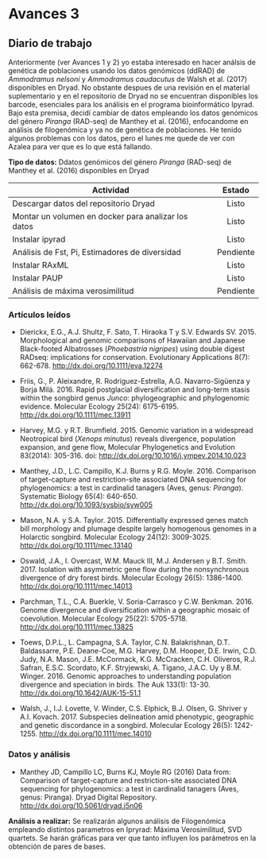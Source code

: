 # Avances 3

## Diario de trabajo
Anteriormente (ver Avances 1 y 2) yo estaba interesado en hacer análsis de genética de poblaciones usando los datos genómicos (ddRAD) de *Ammodramus nelsoni* y *Ammodramus caudacutus* de Walsh et al. (2017) disponibles en Dryad. No obstante despues de una revisión en el material suplementario y en el repositorio de Dryad no se encuentran disponibles los barcode, esenciales para los análisis en el programa bioinformático Ipyrad. Bajo esta premisa, decidí cambiar de datos empleando los datos genómicos del género *Piranga*  (RAD-seq) de Manthey et al. (2016), enfocandome en análisis de filogenómica y ya no de genética de poblaciones.
He tenido algunos problemas con los datos, pero el lunes me quede de ver con Azalea para ver que es lo que está fallando.

**Tipo de datos:** Ddatos genómicos del género *Piranga*  (RAD-seq) de Manthey et al. (2016) disponibles en Dryad

| Actividad     | Estado |
| ------------- |:-------------:|
| Descargar datos del repositorio Dryad     | Listo  |
| Montar un volumen en docker para analizar los datos     | Listo   | 
| Instalar ipyrad | Listo |  
| Análisis de Fst, Pi, Estimadores de diversidad | Pendiente | 
| Instalar RAxML | Listo |  
| Instalar PAUP | Listo |
| Análisis de máxima verosimilitud | Pendiente |  

### Artículos leídos

+ Dierickx, E.G., A.J. Shultz, F. Sato, T. Hiraoka T y S.V. Edwards SV. 2015. Morphological and genomic comparisons of Hawaiian and Japanese Black-footed Albatrosses (*Phoebastria nigripes*) using double digest RADseq: implications for conservation. Evolutionary Applications 8(7): 662-678. http://dx.doi.org/10.1111/eva.12274

+ Friis, G., P. Aleixandre, R. Rodríguez-Estrella, A.G. Navarro-Sigüenza y Borja Milá. 2016. Rapid postglacial diversification and long-term stasis within the songbird genus *Junco*: phylogeographic and phylogenomic evidence. Molecular Ecology 25(24): 6175-6195. http://dx.doi.org/10.1111/mec.13911

+ Harvey, M.G. y R.T. Brumfield. 2015. Genomic variation in a widespread Neotropical bird (*Xenops minutus*) reveals divergence, population expansion, and gene flow, Molecular Phylogenetics and Evolution 83(2014): 305-316. doi: http://dx.doi.org/10.1016/j.ympev.2014.10.023

+ Manthey, J.D., L.C. Campillo, K.J. Burns y R.G. Moyle. 2016. Comparison of target-capture and restriction-site associated DNA sequencing for phylogenomics: a test in cardinalid tanagers (Aves, genus: *Piranga*). Systematic Biology 65(4): 640-650. http://dx.doi.org/10.1093/sysbio/syw005

+ Mason, N.A. y S.A. Taylor. 2015. Differentially expressed genes match bill morphology and plumage despite largely homogenous genomes in a Holarctic songbird. Molecular Ecology 24(12): 3009-3025. http://dx.doi.org/10.1111/mec.13140

+ Oswald, J.A., I. Overcast, W.M. Mauck III, M.J. Andersen y B.T. Smith. 2017. Isolation with asymmetric gene flow during the nonsynchronous divergence of dry forest birds. Molecular Ecology 26(5): 1386-1400. http://dx.doi.org/10.1111/mec.14013

+ Parchman, T.L., C.A. Buerkle, V. Soria-Carrasco y C.W. Benkman. 2016. Genome divergence and diversification within a geographic mosaic of coevolution. Molecular Ecology 25(22): 5705-5718. http://dx.doi.org/10.1111/mec.13825

+ Toews, D.P.L., L. Campagna, S.A. Taylor, C.N. Balakrishnan, D.T. Baldassarre, P.E. Deane-Coe, M.G. Harvey, D.M. Hooper, D.E. Irwin, C.D. Judy, N.A. Mason, J.E. McCormack, K.G. McCracken, C.H. Oliveros, R.J. Safran, E.S.C. Scordato, K.F. Stryjewski, A. Tigano, J.A.C. Uy y B.M. Winger. 2016. Genomic approaches to understanding population divergence and speciation in birds. The Auk 133(1): 13-30. http://dx.doi.org/10.1642/AUK-15-51.1

+ Walsh, J., I.J. Lovette, V. Winder, C.S. Elphick, B.J. Olsen, G. Shriver y A.I. Kovach. 2017. Subspecies delineation amid phenotypic, geographic and genetic discordance in a songbird. Molecular Ecology 26(5): 1242-1255. http://dx.doi.org/10.1111/mec.14010


### Datos y análisis
+ Manthey JD, Campillo LC, Burns KJ, Moyle RG (2016) Data from: Comparison of target-capture and restriction-site associated DNA sequencing for phylogenomics: a test in cardinalid tanagers (Aves, genus: Piranga). Dryad Digital Repository. http://dx.doi.org/10.5061/dryad.j5n06

**Análisis a realizar:** Se realizarán algunos análisis de Filogenómica empleando distintos parametros en Ipryrad: Máxima Verosimilitud, SVD quartets. Se harán gráficas para ver que tanto influyen los parámetros en la obtención de pares de bases.
